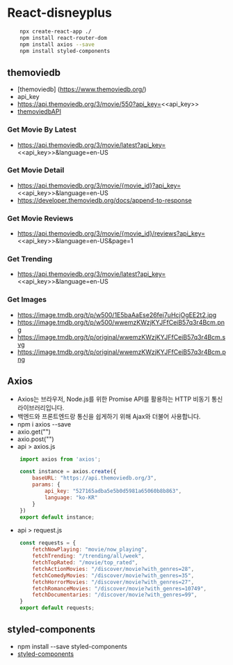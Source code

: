 # React-disneyplus
```bash
    npx create-react-app ./
    npm install react-router-dom
    npm install axios --save
    npm install styled-components
```

## themoviedb
- [themoviedb] (https://www.themoviedb.org/)
- api_key
- https://api.themoviedb.org/3/movie/550?api_key=<<api_key>>
- [themoviedbAPI](https://developer.themoviedb.org/reference/intro/getting-started)

### Get Movie By Latest
- https://api.themoviedb.org/3/movie/latest?api_key=<<api_key>>&language=en-US
### Get Movie Detail
- https://api.themoviedb.org/3/movie/{movie_id}?api_key=<<api_key>>&language=en-US
- https://developer.themoviedb.org/docs/append-to-response
### Get Movie Reviews
- https://api.themoviedb.org/3/movie/{movie_id}/reviews?api_key=<<api_key>>&language=en-US&page=1
### Get Trending
- https://api.themoviedb.org/3/movie/latest?api_key=<<api_key>>&language=en-US
### Get Images
- https://image.tmdb.org/t/p/w500/1E5baAaEse26fej7uHcjOgEE2t2.jpg
- https://image.tmdb.org/t/p/w500/wwemzKWzjKYJFfCeiB57q3r4Bcm.png
- https://image.tmdb.org/t/p/original/wwemzKWzjKYJFfCeiB57q3r4Bcm.svg
- https://image.tmdb.org/t/p/original/wwemzKWzjKYJFfCeiB57q3r4Bcm.png

## Axios
- Axios는 브라우저, Node.js를 위한 Promise API를 활용하는 HTTP 비동기 통신 라이브러리입니다.
- 백엔드와 프론트엔드랑 통신을 쉽게하기 위해 Ajax와 더불어 사용합니다.
- npm i axios --save
- axio.get("")
- axio.post("")
- api > axios.js
```javascript
    import axios from 'axios';

    const instance = axios.create({
        baseURL: "https://api.themoviedb.org/3",
        params: {
            api_key: "527165adba5e5b0d5981a65060b8b863",
            language: "ko-KR"
        }
    })
    export default instance;
```
- api > request.js
```javascript
    const requests = {
        fetchNowPlaying: "movie/now_playing",
        fetchTrending: "/trending/all/week",
        fetchTopRated: "/movie/top_rated",
        fetchActionMovies: "/discover/movie?with_genres=28",
        fetchComedyMovies: "/discover/movie?with_genres=35",
        fetchHorrorMovies: "/discover/movie?with_genres=27",
        fetchRomanceMovies: "/discover/movie?with_genres=10749",
        fetchDocumentaries: "/discover/movie?with_genres=99",
    }
    export default requests;
```
## styled-components
- npm install --save styled-components
- [styled-components](https://styled-components.com/)